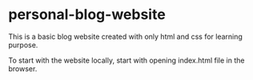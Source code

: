 # personal-blog-website

This is a basic blog website created with only html and css for learning purpose.

To start with the website locally, start with opening index.html file in the browser.